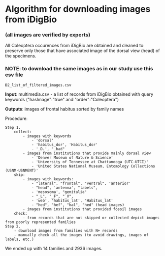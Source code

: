 # Algorithm for downloading images from iDigBio
###  (all images are verified by experts)

All Coleoptera occurences from iDigBio are obtained and cleaned to preserve only those that have associated image of the dorsal view (head) of the specimens.

### NOTE: to download the same images as in our study use this csv file 

    D2_list_of_filtered_images.csv
    
    
**Input**: multimedia.csv - a list of records from iDigBio obtained with query keywords ("hasImage":"true" and "order":"Coleoptera")

**Outputs**: images of frontal habitus sorted by family names

Procedure: 

	Step 1.
		collect:
			- images with keywords
				- 'dorsal'
				- 'habitus_dor', 'Habitus_dor'
				- '_D.', "_had"
			- images from institutions that provide mainly dorsal view 
				- 'Denver Museum of Nature & Science'
	            - 'University of Tennessee at Chattanooga (UTC-UTCI)'
	            - 'United States National Museum, Entomology Collections (USNM-USNMENT)'
		skip: 
			- images with keywords: 
				- "lateral", "frontal", "ventral", 'anterior'
				- "head", 'antenna', "labels", 
				- 'mesosoma', "genitalia"
				- "_L", "_F", "_V", 
				- 'web', 'habitus_lat', 'Habitus_lat' 
				- "hed", "hef", "hal", "hed" (head images) 
            - images from institutions that provided fossil images
		check:
			- from records that are not skipped or collected depict images from poorly represented families 
	Step 2.
    	- download images from families with N+ records
		- manually check all the images (to avoid drawings, images of labels, etc.)
        

We ended up with 14 families and 2936 images.
